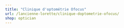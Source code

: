 ```yaml
---
title: "Clinique d'optométrie Ofocus"
url: /lancienne-lorette/clinique-doptometrie-ofocus/
shop: optician
---
```

